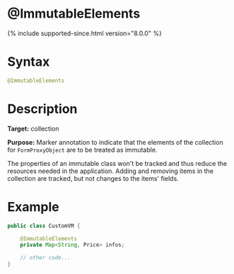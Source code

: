 # @ImmutableElements
{% include supported-since.html version="8.0.0" %}

# Syntax

```java
@ImmutableElements
```

# Description

**Target:** collection

**Purpose:** Marker annotation to indicate that the elements of the collection for
 `FormProxyObject` are to be treated as immutable.

The properties of an immutable class won't be tracked and thus reduce the resources needed in the application.
Adding and removing items in the collection are tracked, but not changes to the items' fields.

# Example

```java
public class CustomVM {

    @ImmutableElements
    private Map<String, Price> infos;

    // other code...
}
```


